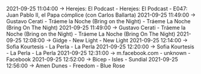 2021-09-25 11:04:00 -> Herejes: El Podcast - Herejes: El Podcast - E047: Juan Pablo II, el Papa cómplice (con Carlos Ballarta)
2021-09-25 11:49:00 -> Gustavo Cerati - Tráeme la Noche (Bring on the Night) - Tráeme La Noche (Bring On The Night)
2021-09-25 11:49:00 -> Gustavo Cerati - Tráeme la Noche (Bring on the Night) - Tráeme La Noche (Bring On The Night)
2021-09-25 12:08:00 -> Gidge - New Light - New Light
2021-09-25 12:14:00 -> Sofia Kourtesis - La Perla - La Perla
2021-09-25 12:20:00 -> Sofia Kourtesis - La Perla - La Perla
2021-09-25 12:31:00 -> m.facebook.com - unknown - Facebook
2021-09-25 12:52:00 -> Bicep - Isles - Sundial
2021-09-25 12:56:00 -> Amen Dunes - Freedom - Blue Rose

